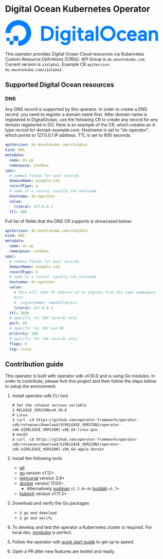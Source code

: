 # Digital Ocean Kubernetes Operator
<p align="center">
    <img src=".assets/DO_Logo_horizontal_blue.svg" />
</p>

This operator provides Digital Ocean Cloud resources via Kubernetes Custom Resource Definitions (CRDs).
API Group is `do.movetokube.com`. Current version is `v1alpha1`. Example CR `apiVersion`: `do.movetokube.com/v1alpha1` 

## Supported Digital Ocean resources
### DNS

Any DNS record is supported by this operator. In order to create a DNS record, you need to register a domain name first.
After domain name is registered in DigitalOcean, use the following CR to create any record for any domain registered in DO.
Here is an example of the CR, which creates an A type record for domain example.com. Hostname is set to "do-operator", which
points to 127.0.0.1 IP address. TTL is set to 600 seconds.

```yaml
apiVersion: do.movetokube.com/v1alpha1
kind: DNS
metadata:
  name: do-op
  namespace: sandbox
spec:
  # common fields for most records
  domainName: example.com
  recordType: A
  # name of a record, usually the hostname
  hostname: do-operator
  value:
    literal: 127.0.0.1
  ttl: 600
```

Full list of fields that the DNS CR supports is showcased below:

```yaml
apiVersion: do.movetokube.com/v1alpha1
kind: DNS
metadata:
  name: do-op
  namespace: sandbox
spec:
  # common fields for most records
  domainName: example.com
  recordType: A
  # name of a record, usually the hostname
  hostname: do-operator
  value:
    # this will take IP address of an ingress from the same namespace
    #ref:
    #  ingressName: nameOfIngress
    literal: 127.0.0.1
  ttl: 3600
  # specific for SRV records only
  port: 80
  # specific for SRV and MX
  priority: 100
  # specific for CAA records only
  flags: 0
  tag: issue
```

## Contribution guide
This operator is built with operator-sdk v0.10.0 and is using Go modules. In order to contribute, please fork this project
and then follow the steps below to setup the environment.
1. Install operator-sdk CLI tool
    ```shell script
    # Set the release version variable
    $ RELEASE_VERSION=v0.10.0
    # Linux
    $ curl -LO https://github.com/operator-framework/operator-sdk/releases/download/${RELEASE_VERSION}/operator-sdk-${RELEASE_VERSION}-x86_64-linux-gnu
    # macOS
    $ curl -LO https://github.com/operator-framework/operator-sdk/releases/download/${RELEASE_VERSION}/operator-sdk-${RELEASE_VERSION}-x86_64-apple-darwin
    ```
2. Install the following tools
    - [git][git_tool]
    - [go][go_tool] version v1.12+.
    - [mercurial][mercurial_tool] version 3.9+
    - [docker][docker_tool] version 17.03+.
      - Alternatively [podman][podman_tool] `v1.2.0+` or [buildah][buildah_tool] `v1.7+`
    - [kubectl][kubectl_tool] version v1.11.3+.
    
3. Download and verify the Go packages
   *  `$ go mod download`
   *  `$ go mod verify`
4. To develop and test the operator a Kubernetes cluster is required. For local dev, [minikube][minikube_tool] is perfect.
5. Follow the operator-sdk [guick start guide](https://github.com/operator-framework/operator-sdk/blob/master/README.md#quick-start)
to get up to speed.
6. Open a PR after new features are tested and ready.

    
[git_tool]:https://git-scm.com/downloads
[go_tool]:https://golang.org/dl/
[mercurial_tool]:https://www.mercurial-scm.org/downloads
[docker_tool]:https://docs.docker.com/install/
[podman_tool]:https://github.com/containers/libpod/blob/master/install.md
[buildah_tool]:https://github.com/containers/buildah/blob/master/install.md
[kubectl_tool]:https://kubernetes.io/docs/tasks/tools/install-kubectl/
[minikube_tool]:https://kubernetes.io/docs/tasks/tools/install-minikube/
